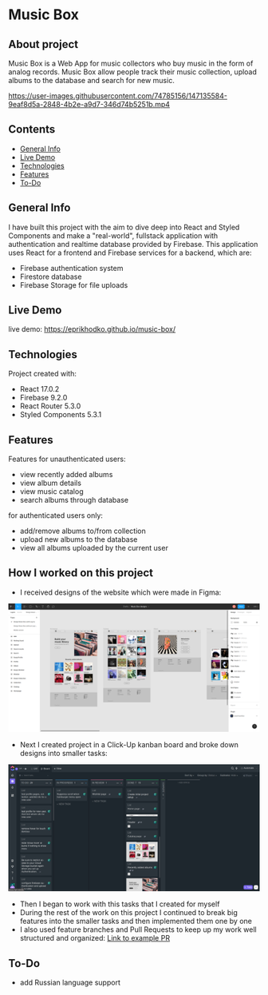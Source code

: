 # Music Box

## About project

Music Box is a Web App for music collectors who buy music in the form of analog records. Music Box allow people track their music collection, upload albums to the database and search for new music.

https://user-images.githubusercontent.com/74785156/147135584-9eaf8d5a-2848-4b2e-a9d7-346d74b5251b.mp4

## Contents

- [General Info](#general-info)
- [Live Demo](#live-demo)
- [Technologies](#technologies)
- [Features](#features)
- [To-Do](#to-do)

## General Info

I have built this project with the aim to dive deep into React and Styled Components and make a "real-world", fullstack application with authentication and realtime database provided by Firebase.
This application uses React for a frontend and Firebase services for a backend, which are:

- Firebase authentication system
- Firestore database
- Firebase Storage for file uploads

## Live Demo

live demo: https://eprikhodko.github.io/music-box/

## Technologies

Project created with:

- React 17.0.2
- Firebase 9.2.0
- React Router 5.3.0
- Styled Components 5.3.1

## Features

Features for unauthenticated users:

- view recently added albums
- view album details
- view music catalog
- search albums through database

for authenticated users only:

- add/remove albums to/from collection
- upload new albums to the database
- view all albums uploaded by the current user

## How I worked on this project

- I received designs of the website which were made in Figma:

![screenshot of figma designs](assets/figma-designs.png)

- Next I created project in a Click-Up kanban board and broke down designs into smaller tasks:

![screenshot of click-up board](assets/click-up-tasks.png)

- Then I began to work with this tasks that I created for myself
- During the rest of the work on this project I continued to break big features into the smaller tasks and then implemented them one by one
- I also used feature branches and Pull Requests to keep up my work well structured and organized: [Link to example PR](https://github.com/eprikhodko/music-box/pull/18)

## To-Do

- add Russian language support
